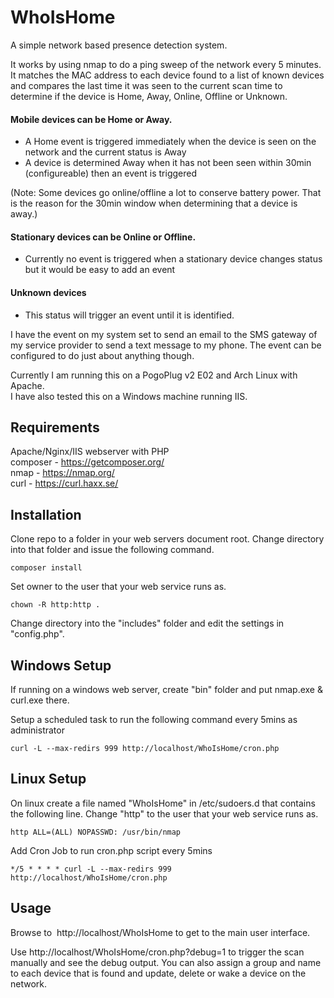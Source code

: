 # WhoIsHome
A simple network based presence detection system.  

It works by using nmap to do a ping sweep of the network every 5 minutes.  It matches the MAC address to each device found to a list of known devices and compares the last time it was seen to the current scan time to determine if the device is Home, Away, Online, Offline or Unknown.  

#### Mobile devices can be Home or Away.
- A Home event is triggered immediately when the device is seen on the network and the current status is Away
- A device is determined Away when it has not been seen within 30min (configureable) then an event is triggered

(Note: Some devices go online/offline a lot to conserve battery power. That is the reason for the 30min window when determining that a device is away.)

#### Stationary devices can be Online or Offline.
- Currently no event is triggered when a stationary device changes status but it would be easy to add an event

#### Unknown devices 
- This status will trigger an event until it is identified.

I have the event on my system set to send an email to the SMS gateway of my service provider to send a text message to my phone.  The event can be configured to do just about anything though.

Currently I am running this on a PogoPlug v2 E02 and Arch Linux with Apache.<br>
I have also tested this on a Windows machine running IIS.

## Requirements

Apache/Nginx/IIS webserver with PHP<br>
composer  - https://getcomposer.org/<br>
nmap      - https://nmap.org/<br>
curl      - https://curl.haxx.se/

## Installation

Clone repo to a folder in your web servers document root.
Change directory into that folder and issue the following command.

```
composer install
```

Set owner to the user that your web service runs as.
```
chown -R http:http .
```

Change directory into the "includes" folder and edit the settings in "config.php".


## Windows Setup
If running on a windows web server, create "bin" folder and put nmap.exe & curl.exe there.

Setup a scheduled task to run the following command every 5mins as administrator

```
curl -L --max-redirs 999 http://localhost/WhoIsHome/cron.php
```

## Linux Setup

On linux create a file named "WhoIsHome" in /etc/sudoers.d that contains the following line.
Change "http" to the user that your web service runs as.

```
http ALL=(ALL) NOPASSWD: /usr/bin/nmap
```

Add Cron Job to run cron.php script every 5mins

```
*/5 * * * * curl -L --max-redirs 999 http://localhost/WhoIsHome/cron.php
```


## Usage

Browse to  http://localhost/WhoIsHome to get to the main user interface.

Use http://localhost/WhoIsHome/cron.php?debug=1 to trigger the scan manually and see the debug output.
You can also assign a group and name to each device that is found and update, delete or wake a device on the network.
